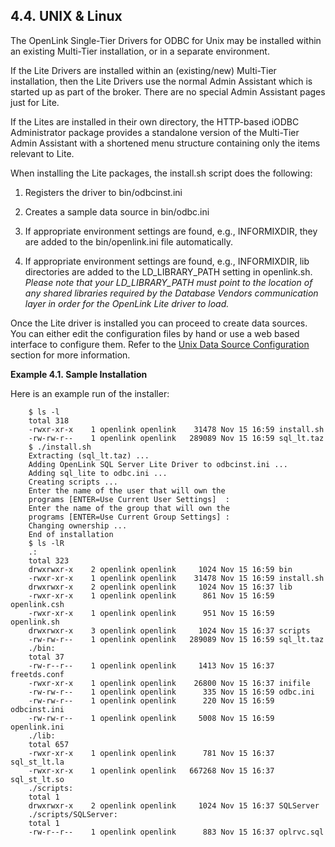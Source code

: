 <div id="lite_uliteinst" class="section">

<div class="titlepage">

<div>

<div>

## 4.4. UNIX & Linux

</div>

</div>

</div>

The OpenLink Single-Tier Drivers for ODBC for Unix may be installed
within an existing Multi-Tier installation, or in a separate
environment.

If the Lite Drivers are installed within an (existing/new) Multi-Tier
installation, then the Lite Drivers use the normal Admin Assistant which
is started up as part of the broker. There are no special Admin
Assistant pages just for Lite.

If the Lites are installed in their own directory, the HTTP-based iODBC
Administrator package provides a standalone version of the Multi-Tier
Admin Assistant with a shortened menu structure containing only the
items relevant to Lite.

When installing the Lite packages, the install.sh script does the
following:

<div class="orderedlist">

1.  Registers the driver to bin/odbcinst.ini

2.  Creates a sample data source in bin/odbc.ini

3.  If appropriate environment settings are found, e.g., INFORMIXDIR,
    they are added to the bin/openlink.ini file automatically.

4.  If appropriate environment settings are found, e.g., INFORMIXDIR,
    lib directories are added to the LD_LIBRARY_PATH setting in
    openlink.sh. <span class="emphasis">*Please note that your
    LD_LIBRARY_PATH must point to the location of any shared libraries
    required by the Database Vendors communication layer in order for
    the OpenLink Lite driver to load.*</span>

</div>

Once the Lite driver is installed you can proceed to create data
sources. You can either edit the configuration files by hand or use a
web based interface to configure them. Refer to the
<a href="lite_unixliteconf.html" class="link"
title="5.2. Unix Data Source Configuration">Unix Data Source
Configuration</a> section for more information.

<div id="lite_uliteinste" class="example">

**Example 4.1. Sample Installation**

<div class="example-contents">

Here is an example run of the installer:

``` screen
    $ ls -l
    total 318
    -rwxr-xr-x    1 openlink openlink    31478 Nov 15 16:59 install.sh
    -rw-rw-r--    1 openlink openlink   289089 Nov 15 16:59 sql_lt.taz
    $ ./install.sh
    Extracting (sql_lt.taz) ...
    Adding OpenLink SQL Server Lite Driver to odbcinst.ini ...
    Adding sql_lite to odbc.ini ...
    Creating scripts ...
    Enter the name of the user that will own the
    programs [ENTER=Use Current User Settings]  :
    Enter the name of the group that will own the
    programs [ENTER=Use Current Group Settings] :
    Changing ownership ...
    End of installation
    $ ls -lR
    .:
    total 323
    drwxrwxr-x    2 openlink openlink     1024 Nov 15 16:59 bin
    -rwxr-xr-x    1 openlink openlink    31478 Nov 15 16:59 install.sh
    drwxrwxr-x    2 openlink openlink     1024 Nov 15 16:37 lib
    -rwxr-xr-x    1 openlink openlink      861 Nov 15 16:59 openlink.csh
    -rwxr-xr-x    1 openlink openlink      951 Nov 15 16:59 openlink.sh
    drwxrwxr-x    3 openlink openlink     1024 Nov 15 16:37 scripts
    -rw-rw-r--    1 openlink openlink   289089 Nov 15 16:59 sql_lt.taz
    ./bin:
    total 37
    -rw-r--r--    1 openlink openlink     1413 Nov 15 16:37 freetds.conf
    -rwxr-xr-x    1 openlink openlink    26800 Nov 15 16:37 inifile
    -rw-rw-r--    1 openlink openlink      335 Nov 15 16:59 odbc.ini
    -rw-rw-r--    1 openlink openlink      220 Nov 15 16:59 odbcinst.ini
    -rw-rw-r--    1 openlink openlink     5008 Nov 15 16:59 openlink.ini
    ./lib:
    total 657
    -rwxr-xr-x    1 openlink openlink      781 Nov 15 16:37 sql_st_lt.la
    -rwxr-xr-x    1 openlink openlink   667268 Nov 15 16:37 sql_st_lt.so
    ./scripts:
    total 1
    drwxrwxr-x    2 openlink openlink     1024 Nov 15 16:37 SQLServer
    ./scripts/SQLServer:
    total 1
    -rw-r--r--    1 openlink openlink      883 Nov 15 16:37 oplrvc.sql
```

</div>

</div>

  

</div>
